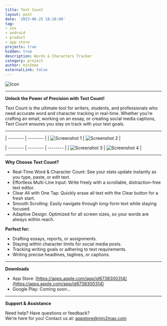 ```yaml
---
title: Text Count
layout: post
date: '2023-06-25 18:18:00'
tag:
- ios
- android
- product
- app store
projects: true
hidden: true
description: Words & Characters Tracker
category: project
author: mjn2max
externalLink: false
---
```


![Icon](../assets/projects/text-count/Icon-Dark-1024x1024.png)

---

**Unlock the Power of Precision with Text Count!**

Text Count is the ultimate tool for writers, students, and professionals who need accurate word and character tracking in real-time. Whether you’re crafting an email, working on an essay, or creating social media captions, Text Count ensures you stay on track with your text goals.

---

| -------- | -------- |
| ![Screenshot 1](../assets/projects/text-count/1.png) | ![Screenshot 2](../assets/projects/text-count/2.png) |

| -------- | -------- | -------- |
| ![Screenshot 3](../assets/projects/text-count/3.png) | ![Screenshot 4](../assets/projects/text-count/4.png) |

---

**Why Choose Text Count?**

- Real-Time Word & Character Count: See your stats update instantly as you type, paste, or edit text.
- Effortless Multi-Line Input: Write freely with a scrollable, distraction-free text editor.
- Clear All with One Tap: Quickly erase all text with the Clear button for a fresh start.
- Smooth Scrolling: Easily navigate through long-form text while staying focused.
- Adaptive Design: Optimized for all screen sizes, so your words are always within reach.

**Perfect for:**

- Drafting essays, reports, or assignments.
- Staying within character limits for social media posts.
- Tracking writing goals or adhering to text requirements.
- Writing precise headlines, taglines, or captions.

---

**Downloads**

- App Store: [https://apps.apple.com/app/id6738300314](https://apps.apple.com/app/id6738300314)
- Google Play: Coming soon...

---

**Support & Assistance**

Need help? Have questions or feedback?\
We’re here for you! Contact us at: [appstore@mjn2max.com](mailto:appstore@mjn2max.com)
